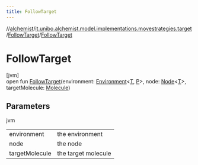 ```yaml
---
title: FollowTarget
---
```

//[alchemist](../../../index.html)/[it.unibo.alchemist.model.implementations.movestrategies.target](../index.html)/[FollowTarget](index.html)/[FollowTarget](-follow-target.html)



# FollowTarget



[jvm]\
open fun [FollowTarget](-follow-target.html)(environment: [Environment](../../it.unibo.alchemist.model.interfaces/-environment/index.html)<[T](../../it.unibo.alchemist.model.implementations.layers/-step-layer/index.html), [P](../../it.unibo.alchemist.model.implementations.layers/-step-layer/index.html)>, node: [Node](../../it.unibo.alchemist.model.interfaces/-node/index.html)<[T](../../it.unibo.alchemist.model.implementations.layers/-step-layer/index.html)>, targetMolecule: [Molecule](../../it.unibo.alchemist.model.interfaces/-molecule/index.html))



## Parameters


jvm

| | |
|---|---|
| environment | the environment |
| node | the node |
| targetMolecule | the target molecule |




